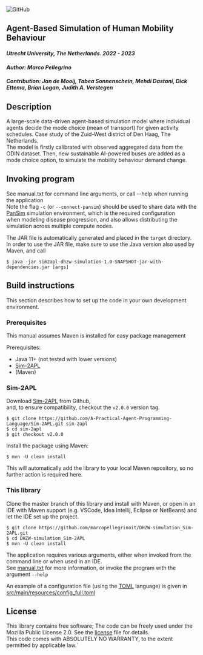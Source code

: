![GitHub](https://img.shields.io/badge/license-GPL--3.0-blue)

## Agent-Based Simulation of Human Mobility Behaviour

#### _Utrecht University, The Netherlands. 2022 - 2023_

#### _Author: Marco Pellegrino_

#### _Contribution: Jan de Mooij, Tabea Sonnenschein, Mehdi Dastani, Dick Ettema, Brian Logan, Judith A. Verstegen_

## Description

A large-scale data-driven agent-based simulation model where individual agents decide the mode choice (mean of transport) for given activity schedules. Case study of the Zuid-West district of Den Haag, The Netherlands.  
The model is firstly calibrated with observed aggregated data from the ODIN dataset. Then, new sustainable AI-powered buses are added as a mode choice option, to simulate the mobility behaviour demand change.

## Invoking program

See manual.txt for command line arguments, or call --help when running the application  
Note the flag `-c` (or `--connect-pansim`) should be used to share data with the  
[PanSim](https://github.com/parantapa/pansim) simulation environment, which is the required configuration  
when modeling disease progression, and also allows distributing the simulation across multiple compute nodes.

The JAR file is automatically generated and placed in the `target` directory.  
In order to use the JAR file, make sure to use the Java version also used by Maven, and call

```plaintext
$ java -jar sim2apl-dhzw-simulation-1.0-SNAPSHOT-jar-with-dependencies.jar [args]
```

## Build instructions

This section describes how to set up the code in your own development environment.

### Prerequisites

This manual assumes Maven is installed for easy package management

Prerequisites:

*   Java 11+ (not tested with lower versions)
*   [Sim-2APL](https://github.com/A-Practical-Agent-Programming-Language/Sim-2APL)
*   (Maven)

### Sim-2APL

Download [Sim-2APL](https://github.com/A-Practical-Agent-Programming-Language/Sim-2APL) from Github,  
and, to ensure compatibility, checkout the `v2.0.0` version tag.

```plaintext
$ git clone https://github.com/A-Practical-Agent-Programming-Language/Sim-2APL.git sim-2apl
$ cd sim-2apl
$ git checkout v2.0.0
```

Install the package using Maven:

```plaintext
$ mvn -U clean install
```

This will automatically add the library to your local Maven repository, so no further action is required here.

### This library

Clone the master branch of this library and install with Maven, or open in an IDE with Maven support (e.g. VSCode, Idea Intellij, Eclipse or NetBeans) and let the IDE set up the project.

```plaintext
$ git clone https://github.com/marcopellegrinoit/DHZW-simulation_Sim-2APL.git
$ cd DHZW-simulation_Sim-2APL
$ mvn -U clean install
```

The application requires various arguments, either when invoked from the command line or when used in an IDE.  
See [manual.txt](manual.txt) for more information, or invoke the program with the argument `--help`

An example of a configuration file (using the [TOML](https://github.com/toml-lang/toml) language) is given in  
[src/main/resources/config\_full.toml](src/main/resources/config_full.toml)

## License

This library contains free software; The code can be freely used under the Mozilla Public License 2.0. See the [license](LICENSE) file for details.  
This code comes with ABSOLUTELY NO WARRANTY, to the extent permitted by applicable law.\`